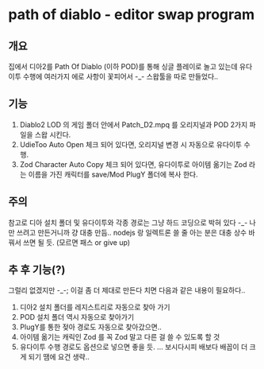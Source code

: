 # path of diablo - editor swap program

## 개요
집에서 디아2를 Path Of Diablo (이하 POD)를 통해 싱글 플레이로 놀고 있는데
유다이투 수행에 여러가지 에로 사항이 꽃피어서 -_-
스왑툴을 따로 만들었다..

## 기능
1. Diablo2 LOD 의 게임 폴더 안에서 Patch_D2.mpq 를 오리지널과 POD 2가지 파일을 스왑 시킨다.
2. UdieToo Auto Open 체크 되어 있다면, 오리지널 변경 시 자동으로 유다이투 수행.
3. Zod Character Auto Copy 체크 되어 있다면, 유다이투로 아이템 옮기는 Zod 라는 이름을 가진 캐릭터를 save/Mod PlugY 폴더에 복사 한다.

## 주의
참고로 디아 설치 폴더 및 유다이투와 각종 경로는 그냥 하드 코딩으로 박혀 있다 -_-
나만 쓰려고 만든거니까 걍 대충 만듬..
nodejs 랑 일렉트론 쓸 줄 아는 분은 대충 상수 바꿔서 쓰면 될 듯. (모르면 패스 or give up)

## 추 후 기능(?)
그럴리 없겠지만 -_-; 이걸 좀 더 제대로 만든다 치면 다음과 같은 내용이 필요하다..
1. 디아2 설치 폴더를 레지스트리로 자동으로 찾아 가기
2. POD 설치 폴더 역시 자동으로 찾아가기
3. PlugY를 통한 젖아 경로도 자동으로 찾아갔으면..
4. 아이템 옮기는 캐릭인 Zod 를 꼭 Zod 말고 다른 걸 쓸 수 있도록 할 것
5. 유다이투 수행 경로도 옵션으로 넣으면 좋을 듯.
... 보시다시피 배보다 배꼽이 더 크게 되기 땜에 요건 생략..